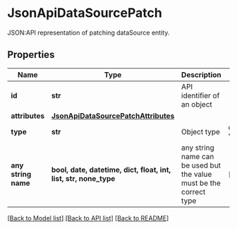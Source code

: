 # JsonApiDataSourcePatch

JSON:API representation of patching dataSource entity.

## Properties
Name | Type | Description | Notes
------------ | ------------- | ------------- | -------------
**id** | **str** | API identifier of an object | 
**attributes** | [**JsonApiDataSourcePatchAttributes**](JsonApiDataSourcePatchAttributes.md) |  | 
**type** | **str** | Object type | defaults to "dataSource"
**any string name** | **bool, date, datetime, dict, float, int, list, str, none_type** | any string name can be used but the value must be the correct type | [optional]

[[Back to Model list]](../README.md#documentation-for-models) [[Back to API list]](../README.md#documentation-for-api-endpoints) [[Back to README]](../README.md)


